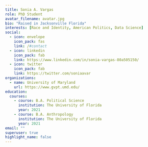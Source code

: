 ```yaml
---
title: Sonia A. Vargas
role: PhD Student
avatar_filename: avatar.jpg
bio: "Raised in Jacksonville Florida"
interests: [Race and Identity, American Politics, Data Science]
social:
  - icon: envelope
    icon_pack: fas
    link: /#contact
  - icon: linkedin
    icon_pack: fab
    link: https://www.linkedin.com/in/sonia-vargas-80a505150/
  - icon: twitter
    icon_pack: fab
    link: https://twitter.com/soniaavar
organizations:
  - name: University of Maryland
    url: https://www.gvpt.umd.edu/
education:
  courses:
    - course: B.A. Political Science
      institution: The University of Florida
      year: 2021
    - course: B.A. Anthropology
      institution: The University of Florida
      year: 2021
email: ""
superuser: true
highlight_name: false
---
```

